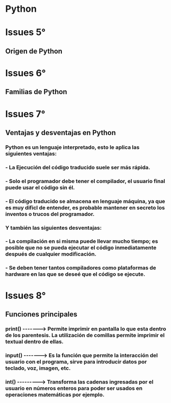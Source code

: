 # Python

# Issues 5°

## Origen de Python

# Issues 6°

## Familias de Python

# Issues 7°

## Ventajas y desventajas en Python

### Python es un lenguaje interpretado, esto le aplica las siguientes ventajas:

### - La Ejecución del código traducido suele ser más rápida.
### - Solo el programador debe tener el compilador, el usuario final puede usar el código sin él.
### - El código traducido se almacena en lenguaje máquina, ya que es muy dificl de entender, es probable mantener en secreto los inventos o trucos del programador.

### Y también las siguientes desventajas:

### - La compilación en si misma puede llevar mucho tiempo; es posible que no se pueda ejecutar el código inmediatamente después de cualquier modificación.
### - Se deben tener tantos compiladores como plataformas de hardware en las que se deseé que el código se ejecute.
    

# Issues 8°

## Funciones principales

### print() -------> Permite imprimir en pantalla lo que esta dentro de los parentesis. La utilización de comillas permite imprimir el textual dentro de ellas.
### input() -------> Es la función que permite la interacción del usuario con el programa, sirve para introducir datos por teclado, voz, imagen, etc.
### int() ---------> Transforma las cadenas ingresadas por el usuario en números enteros para poder ser usados en operaciones matemáticas por ejemplo.
